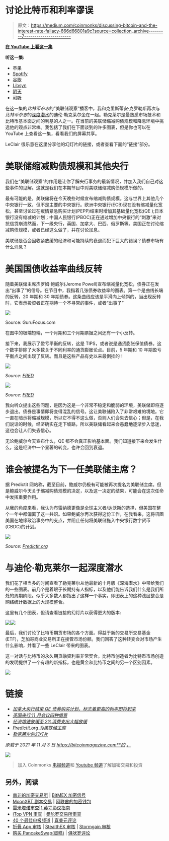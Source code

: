 # 讨论比特币和利率谬误

> 原文：<https://medium.com/coinmonks/discussing-bitcoin-and-the-interest-rate-fallacy-666d66801a9c?source=collection_archive---------7----------------------->

[**在 YouTube 上看这一集**](https://youtu.be/ihgsX2E2ujE)

**听这一集:**

*   苹果
*   [Spotify](https://open.spotify.com/episode/5F2MQ1of3Ww5gKp8LkQftS?si=VxdH3DkeSvy35RWAnsO0tQ)
*   [谷歌](https://podcasts.google.com/?feed=aHR0cHM6Ly9mZWR3YXRjaC5saWJzeW4uY29tL3Jzcw%3D%3D&episode=OWQ3ZTgzMjItNjIzZi00OTJhLWJiYzgtYmRlYTg1OTc5NWYy)
*   [Libsyn](http://fedwatch.btc.libsynpro.com/the-interest-rate-fallacy-with-dylan-leclair-fed-69)
*   [阴天](https://overcast.fm/+m2ae_5DOA)
*   [可听](https://www.audible.com/webplayer?asin=B09KYDFVQF&contentDeliveryType=PodcastEpisode&ref_=a_minerva_cloudplayer_B09KYDFVQF&cloudPlayerStartLoadTime=1635965594567&fetchNewPlayQueue=true&overrideLph=false&initialCPLaunch=true)

在这一集的*比特币杂志*的“美联储观察”播客中，我和克里斯蒂安·克罗勒斯再次与*比特币杂志*的[深度潜水](https://deepdivebtc.substack.com/)的迪伦·勒克莱尔坐在一起。勒克莱尔是最熟悉市场技术和比特币基本面之间的利基的人之一。在当前的美联储缩减购债规模和降息环境中挑选他的观点非常棒。我包括了我们在下面谈到的许多图表，但是你也可以在 YouTube 上查看这一集，看看我们的屏幕共享。

LeClair 很乐意在这里分享他的幻灯片的链接，或者查看下面的“链接”部分。

# 美联储缩减购债规模和其他央行

我们在“美联储观察”的作用是让你了解央行事务的最新情况，并加入我们自己对这些事件的见解。这就是我们在本期节目中对美联储缩减购债规模所做的。

最有可能的是，美联储将在今天晚些时候宣布缩减购债规模。这与世界上其他几个中央银行一致，但不是主要的中央银行。欧洲中央银行(ECB)现在没有缩减量化宽松，甚至讨论过在疫情紧急购买计划(PEPP)结束时增加其基础量化宽松(QE );日本银行没有缩减的计划；中国人民银行(PBOC)正在通过增加中央银行的“刺激”来对抗信贷崩溃然而，下一级央行，英国、加拿大、巴西、俄罗斯等。美国正在讨论缩减购债规模，或者已经这么做了，并在讨论加息。

美联储是否会因收紧放缓的经济和可能持续的衰退而犯下巨大的错误？债券市场有什么消息？

# 美国国债收益率曲线反转

随着美联储主席杰罗姆·鲍威尔(Jerome Powell)宣布缩减量化宽松，债券正在发出“出事了”的信号。在节目中，我指着几张债券收益率的图表。第一个是曲线长端的反转，20 年期和 30 年期债券。这条曲线应该是平滑向上倾斜的，当出现反转时，它表示投资者正在期待一个不寻常的事件，或者“出事了”

![](img/bd3d9e183471bed55682f60eb6d0aec1.png)

Source: GuruFocus.com

在图中的极端短端，一个月期和三个月期票据之间还有一个小反转。

接下来，我展示了盈亏平衡的反转，这是 TIPS，或者说是通货膨胀保值债券。这个数字排除了大多数关于不同利率的通货膨胀论点。目前，5 年期和 10 年期盈亏平衡点之间出现了反转。而且是这些产品有史以来最倒挂的！

![](img/ec16b9aae876715a423fb8f73f1c7f63.png)

*Source:* [*FRED*](https://fred.stlouisfed.org/series/T5YIE#0)

![](img/43a918e1c872790ac12015906a8fee5b.png)

*Source:* [*FRED*](https://fred.stlouisfed.org/series/T5YIE#0)

我向听众提出这些问题，是因为这是一个非常不稳定和脆弱的环境，美联储即将逐步退出。债券是事情即将变得混乱的信号。这让美联储陷入了非常艰难的境地。它一直在暗示将缩减规模，所以它不得不这么做，否则人们会失去信心；但是，在我们说话的时候，经济确实在走下坡路，所以美联储看起来会愚蠢地逐渐步入低迷，这也会让人们失去信心。

无论鲍威尔今天宣布什么，QE 都不会真正影响基本面。我们知道接下来会发生什么，这是经济中一个显著的转变，也许会回到衰退。

# 谁会被提名为下一任美联储主席？

据 Predictit 网站称，截至目前，鲍威尔仍极有可能被再次提名为美联储主席。但是鲍威尔今天关于缩减购债规模的决定，以及这一决定的结果，可能会在这次任命中发挥重要作用。

从我的角度来看，我认为布雷纳德更像是全球主义者/达沃斯的选择，但美国在整个一年中都偏离了这一共识。如果鲍威尔再次获得这份工作，在我看来，这将巩固美国在地缘政治事务中的支点，并阻止任何将美联储拖入中央银行数字货币(CBDC)的计划。

![](img/c478dbcfdb2ac91c1c18277410acb9ea.png)

*Source:* [*Predictit.org*](https://www.predictit.org/markets/detail/7398/Whom-will-the-Senate-next-confirm-as-Chair-of-the-Federal-Reserve)

# 与迪伦·勒克莱尔一起深度潜水

我们花了相当多的时间查看了勒克莱尔从他最新的十月版《深海潜水》中带给我们的一些图表。前几个是着眼于长期持有人指标，以及他们能告诉我们什么是我们所处的周期阶段。似乎大多数人都指出了这样一个事实，即图表上的这种浅层整合是网络统计数据上的大规模整合。

这里有几个图表，但请查看链接的幻灯片以获得更大的版本:

![](img/bb1afb7902d107a22c31f367a26e306e.png)![](img/8bb6e69ba504f772e0ea97f025e2c044.png)

最后，我们讨论了比特币期货市场的各个方面。得益于新的交易所交易基金(ETF)，芝加哥商业交易所正在接管市场份额。我们回答了这种转变会对市场产生什么影响，并看了一些 LeClair 带来的图表。

这一对话与比特币的永久期货融资利率非常契合。比特币创造者为比特币市场创造的发明提供了一个有趣的新指标，也是黄金和比特币之间的另一个区别因素。

![](img/f9f350c6eb38e1a91327637d70f6f285.png)

# 链接

*   [*加拿大央行结束 QE 债券购买计划，标志着更高的利率即将到来*](https://www.cbc.ca/news/business/bank-of-canada-decision-1.6226796)
*   [*英国央行:11 月会议四种情景*](https://think.ing.com/articles/bank-of-england-four-scenarios-for-the-november-meeting)
*   [*经济增速放缓至 2%消费支出大幅放缓*](https://www.cnbc.com/2021/10/28/us-gross-domestic-product-increases-at-2point0percent-annualized-pace-in-q3-vs-2point8percent-estimate.html)
*   [*Predictit.org 为美联储主席*](https://www.predictit.org/markets/detail/7398/Whom-will-the-Senate-next-confirm-as-Chair-of-the-Federal-Reserve)
*   [*勒克莱尔的幻灯片*](https://docs.google.com/presentation/d/1zsFh4dn3_RgCa2rvH7gE82nPiM_Z48NT2sjfcpqK4FM/edit?usp=sharing)

*原载于 2021 年 11 月 3 日 https://bitcoinmagazine.com**的* [*。*](https://bitcoinmagazine.com/markets/discussing-bitcoin-and-the-interest-rate-fallacy)

![](img/218772a655bba82ec03cbe9efa0d1d7f.png)

> 加入 Coinmonks [电报频道](https://t.me/coincodecap)和 [Youtube 频道](https://www.youtube.com/c/coinmonks/videos)了解加密交易和投资

## 另外，阅读

*   [南非的加密交易所](https://coincodecap.com/crypto-exchanges-in-south-africa) | [BitMEX 加密信号](https://coincodecap.com/bitmex-crypto-signals)
*   [MoonXBT 副本交易](https://coincodecap.com/moonxbt-copy-trading) | [阿联酋的加密钱包](https://coincodecap.com/crypto-wallets-in-uae)
*   [雷米塔诺审查](https://coincodecap.com/remitano-review)|[1 英寸协议指南](https://coincodecap.com/1inch)
*   [iTop VPN 审查](https://coincodecap.com/itop-vpn-review) | [曼陀罗交易所审查](https://coincodecap.com/mandala-exchange-review)
*   [40 个最佳电报频道](https://coincodecap.com/best-telegram-channels) | [喜美元评论](https://coincodecap.com/hi-dollar-review)
*   [折叠 App 审核](https://coincodecap.com/fold-app-review) | [StealthEX 审核](/coinmonks/stealthex-review-396c67309988) | [Stormgain 审核](https://coincodecap.com/stormgain-review)
*   [购买 PancakeSwap(蛋糕)](https://coincodecap.com/buy-pancakeswap) | [俱吠罗评论](/coinmonks/coinswitch-kuber-review-1a8dc5c7a739)